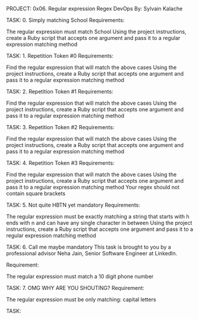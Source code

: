 PROJECT: 0x06. Regular expression
Regex DevOps
By: Sylvain Kalache

TASK: 0. Simply matching School
Requirements:

The regular expression must match School
Using the project instructions, create a Ruby script that accepts one argument and pass it to a regular expression matching method

TASK: 1. Repetition Token #0
Requirements:

Find the regular expression that will match the above cases
Using the project instructions, create a Ruby script that accepts one argument and pass it to a regular expression matching method

TASK: 2. Repetition Token #1
Requirements:

Find the regular expression that will match the above cases
Using the project instructions, create a Ruby script that accepts one argument and pass it to a regular expression matching method

TASK: 3. Repetition Token #2
Requirements:

Find the regular expression that will match the above cases
Using the project instructions, create a Ruby script that accepts one argument and pass it to a regular expression matching method

TASK: 4. Repetition Token #3
Requirements:

Find the regular expression that will match the above cases
Using the project instructions, create a Ruby script that accepts one argument and pass it to a regular expression matching method
Your regex should not contain square brackets

TASK: 5. Not quite HBTN yet
mandatory
Requirements:

The regular expression must be exactly matching a string that starts with h ends with n and can have any single character in between
Using the project instructions, create a Ruby script that accepts one argument and pass it to a regular expression matching method

TASK: 6. Call me maybe
mandatory
This task is brought to you by a professional advisor Neha Jain, Senior Software Engineer at LinkedIn.

Requirement:

The regular expression must match a 10 digit phone number

TASK: 7. OMG WHY ARE YOU SHOUTING?
Requirement:

The regular expression must be only matching: capital letters

TASK: 
